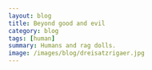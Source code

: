 ```yaml
---
layout: blog
title: Beyond good and evil
category: blog
tags: [human]  
summary: Humans and rag dolls.
image: /images/blog/dreisatzrigaer.jpg
---
```

